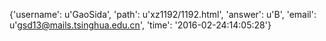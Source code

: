 {'username': u'GaoSida', 'path': u'xz1192/1192.html', 'answer': u'B', 'email': u'gsd13@mails.tsinghua.edu.cn', 'time': '2016-02-24:14:05:28'}